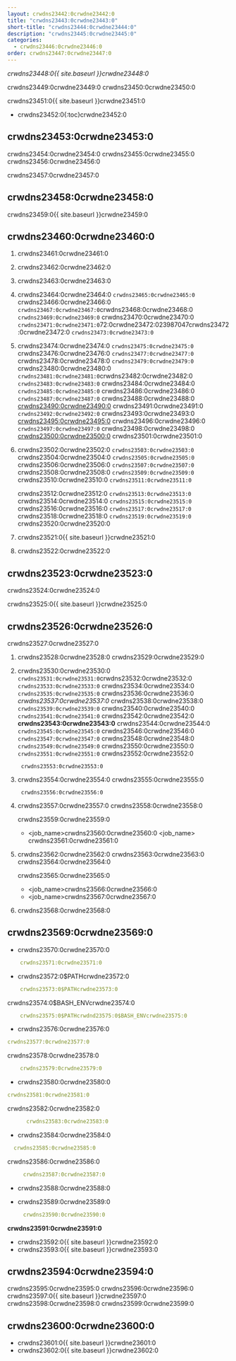 ```yaml
---
layout: crwdns23442:0crwdne23442:0
title: "crwdns23443:0crwdne23443:0"
short-title: "crwdns23444:0crwdne23444:0"
description: "crwdns23445:0crwdne23445:0"
categories:
  - crwdns23446:0crwdne23446:0
order: crwdns23447:0crwdne23447:0
---
```

*crwdns23448:0{{ site.baseurl }}crwdne23448:0*

crwdns23449:0crwdne23449:0 crwdns23450:0crwdne23450:0

crwdns23451:0{{ site.baseurl }}crwdne23451:0

- crwdns23452:0{:toc}crwdne23452:0

## crwdns23453:0crwdne23453:0

crwdns23454:0crwdne23454:0 crwdns23455:0crwdne23455:0 crwdns23456:0crwdne23456:0

crwdns23457:0crwdne23457:0

## crwdns23458:0crwdne23458:0

crwdns23459:0{{ site.baseurl }}crwdne23459:0

## crwdns23460:0crwdne23460:0

1. crwdns23461:0crwdne23461:0

2. crwdns23462:0crwdne23462:0

3. crwdns23463:0crwdne23463:0

4. crwdns23464:0crwdne23464:0 `crwdns23465:0crwdne23465:0` crwdns23466:0crwdne23466:0 `crwdns23467:0crwdne23467:0`crwdns23468:0crwdne23468:0 `crwdns23469:0crwdne23469:0` crwdns23470:0crwdne23470:0 `crwdns23471:0crwdne23471:0`72:0crwdne23472:023987047crwdns23472:0crwdne23472:0 ```crwdns23473:0crwdne23473:0```

5. crwdns23474:0crwdne23474:0 `crwdns23475:0crwdne23475:0` crwdns23476:0crwdne23476:0 `crwdns23477:0crwdne23477:0` crwdns23478:0crwdne23478:0 `crwdns23479:0crwdne23479:0` crwdns23480:0crwdne23480:0 `crwdns23481:0crwdne23481:0`crwdns23482:0crwdne23482:0 `crwdns23483:0crwdne23483:0` crwdns23484:0crwdne23484:0 ```crwdns23485:0crwdne23485:0``` crwdns23486:0crwdne23486:0 ```crwdns23487:0crwdne23487:0``` crwdns23488:0crwdne23488:0 [crwdns23490:0crwdne23490:0](crwdns23489:0crwdne23489:0) crwdns23491:0crwdne23491:0 ```crwdns23492:0crwdne23492:0``` crwdns23493:0crwdne23493:0 [crwdns23495:0crwdne23495:0](crwdns23494:0crwdne23494:0) crwdns23496:0crwdne23496:0 ```crwdns23497:0crwdne23497:0``` crwdns23498:0crwdne23498:0 [crwdns23500:0crwdne23500:0](crwdns23499:0crwdne23499:0) crwdns23501:0crwdne23501:0

6. crwdns23502:0crwdne23502:0 `crwdns23503:0crwdne23503:0` crwdns23504:0crwdne23504:0 `crwdns23505:0crwdne23505:0` crwdns23506:0crwdne23506:0 `crwdns23507:0crwdne23507:0` crwdns23508:0crwdne23508:0 ```crwdns23509:0crwdne23509:0``` crwdns23510:0crwdne23510:0 ```crwdns23511:0crwdne23511:0```
    
    crwdns23512:0crwdne23512:0 ```crwdns23513:0crwdne23513:0``` crwdns23514:0crwdne23514:0 ```crwdns23515:0crwdne23515:0``` crwdns23516:0crwdne23516:0 `crwdns23517:0crwdne23517:0` crwdns23518:0crwdne23518:0 `crwdns23519:0crwdne23519:0` crwdns23520:0crwdne23520:0

7. crwdns23521:0{{ site.baseurl }}crwdne23521:0

8. crwdns23522:0crwdne23522:0

## crwdns23523:0crwdne23523:0

crwdns23524:0crwdne23524:0

crwdns23525:0{{ site.baseurl }}crwdne23525:0

## crwdns23526:0crwdne23526:0

crwdns23527:0crwdne23527:0

1. crwdns23528:0crwdne23528:0 crwdns23529:0crwdne23529:0

2. crwdns23530:0crwdne23530:0 `crwdns23531:0crwdne23531:0`crwdns23532:0crwdne23532:0 `crwdns23533:0crwdne23533:0` crwdns23534:0crwdne23534:0 `crwdns23535:0crwdne23535:0` crwdns23536:0crwdne23536:0 *crwdns23537:0crwdne23537:0* crwdns23538:0crwdne23538:0 `crwdns23539:0crwdne23539:0` crwdns23540:0crwdne23540:0 `crwdns23541:0crwdne23541:0` crwdns23542:0crwdne23542:0 **crwdns23543:0crwdne23543:0** crwdns23544:0crwdne23544:0 `crwdns23545:0crwdne23545:0` crwdns23546:0crwdne23546:0 `crwdns23547:0crwdne23547:0` crwdns23548:0crwdne23548:0 `crwdns23549:0crwdne23549:0` crwdns23550:0crwdne23550:0 `crwdns23551:0crwdne23551:0` crwdns23552:0crwdne23552:0  
    
    
        crwdns23553:0crwdne23553:0

3. crwdns23554:0crwdne23554:0 crwdns23555:0crwdne23555:0
    
        crwdns23556:0crwdne23556:0

4. crwdns23557:0crwdne23557:0 crwdns23558:0crwdne23558:0
    
    crwdns23559:0crwdne23559:0
    
    - <job_name>crwdns23560:0crwdne23560:0 <job_name> crwdns23561:0crwdne23561:0

5. crwdns23562:0crwdne23562:0 crwdns23563:0crwdne23563:0 crwdns23564:0crwdne23564:0
    
    crwdns23565:0crwdne23565:0
    
    - <job_name>crwdns23566:0crwdne23566:0
    - <job_name>crwdns23567:0crwdne23567:0 
6. crwdns23568:0crwdne23568:0

## crwdns23569:0crwdne23569:0

- crwdns23570:0crwdne23570:0

```yaml
    crwdns23571:0crwdne23571:0
```

- crwdns23572:0$PATHcrwdne23572:0 

```yaml
    crwdns23573:0$PATHcrwdne23573:0
```

crwdns23574:0$BASH_ENVcrwdne23574:0

```yaml
    crwdns23575:0$PATHcrwdnd23575:0$BASH_ENVcrwdne23575:0
```

- crwdns23576:0crwdne23576:0

```yaml
crwdns23577:0crwdne23577:0
```

crwdns23578:0crwdne23578:0

```yaml
    crwdns23579:0crwdne23579:0
```

- crwdns23580:0crwdne23580:0

```yaml
crwdns23581:0crwdne23581:0
```

crwdns23582:0crwdne23582:0

```yaml
      crwdns23583:0crwdne23583:0
```

- crwdns23584:0crwdne23584:0

```yaml
  crwdns23585:0crwdne23585:0
```

crwdns23586:0crwdne23586:0

```yaml
     crwdns23587:0crwdne23587:0
```

- crwdns23588:0crwdne23588:0

- crwdns23589:0crwdne23589:0

```yaml
     crwdns23590:0crwdne23590:0
```

**crwdns23591:0crwdne23591:0**

- crwdns23592:0{{ site.baseurl }}crwdne23592:0
- crwdns23593:0{{ site.baseurl }}crwdne23593:0

## crwdns23594:0crwdne23594:0

crwdns23595:0crwdne23595:0 crwdns23596:0crwdne23596:0 crwdns23597:0{{ site.baseurl }}crwdne23597:0 crwdns23598:0crwdne23598:0 crwdns23599:0crwdne23599:0

## crwdns23600:0crwdne23600:0

- crwdns23601:0{{ site.baseurl }}crwdne23601:0
- crwdns23602:0{{ site.baseurl }}crwdne23602:0